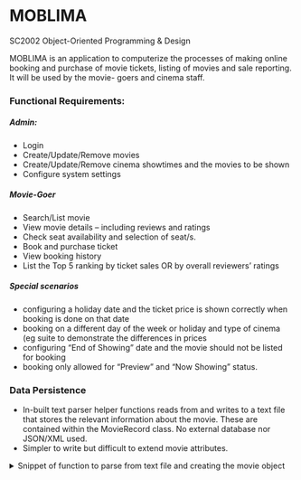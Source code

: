 # MOBLIMA
SC2002 Object-Oriented Programming & Design

MOBLIMA is an application to computerize the processes of making online booking and
purchase of movie tickets, listing of movies and sale reporting. It will be used by the movie-
goers and cinema staff.
### Functional Requirements:
##### Admin:
- Login
- Create/Update/Remove movies
- Create/Update/Remove cinema showtimes and the movies to be shown
- Configure system settings
##### Movie-Goer
- Search/List movie
- View movie details – including reviews and ratings
- Check seat availability and selection of seat/s.
- Book and purchase ticket
- View booking history
- List the Top 5 ranking by ticket sales OR by overall reviewers’ ratings

##### Special scenarios
- configuring a holiday date and the ticket price is shown correctly when
booking is done on that date
- booking on a different day of the week or holiday and type of cinema (eg
suite to demonstrate the differences in prices
- configuring “End of Showing” date and the movie should not be listed for
booking
- booking only allowed for “Preview” and “Now Showing” status.

### Data Persistence
- In-built text parser helper functions reads from and writes to a text file that stores the relevant information about the movie.
These are contained within the MovieRecord class. No external database nor JSON/XML used.
- Simpler to write but difficult to extend movie attributes.
<details>
<summary> Snippet of function to parse from text file and creating the movie object </summary>
```java
    /** 
     * @param filename
     * @return ArrayList
     * @throws IOException
     */
    //reading
	public static ArrayList readMovies(String filename) throws IOException {
		// read String from text file
		ArrayList stringArray = (ArrayList)read(filename);
		ArrayList<Movies> alr = new ArrayList<Movies>() ;// to store Movie data

        for (int i = 0 ; i < stringArray.size() ; i++) {
				String st = (String)stringArray.get(i);
				// get individual 'fields' of the string separated by SEPARATOR
				StringTokenizer star = new StringTokenizer(st , SEPARATOR);	// pass in the string to the string tokenizer using delimiter ","
				String  title = star.nextToken().trim();	
				String  direct = star.nextToken().trim();	
        String cast = star.nextToken().trim();
				float rating = Float.parseFloat(star.nextToken().trim());
        String synopsis = star.nextToken().trim();
				String currentstatusString = star.nextToken().trim();
        MovieStatus currentstatus = MovieStatus.valueOf(currentstatusString);
        Movies film = new Movies(title,direct,cast,rating,synopsis,currentstatus);
				// add to Movies list
				alr.add(film) ;
			}
			return alr ;
	}
```
</details>

[Google Docs Report](https://docs.google.com/document/d/1mFtcWWyKjnIt-P3WChLilIud6iN8iO1GSYjNRmzgCBA/edit?usp=sharing)
